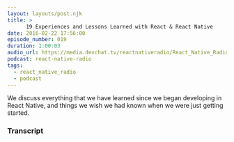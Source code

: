 ```yaml
---
layout: layouts/post.njk
title: >
      19 Experiences and Lessons Learned with React & React Native
date: 2016-02-22 17:56:00
episode_number: 019
duration: 1:00:03
audio_url: https://media.devchat.tv/reactnativeradio/React_Native_Radio_Episode_19.mp3
podcast: react-native-radio
tags: 
  - react_native_radio
  - podcast
---
```


We discuss everything that we have learned since we began developing in React Native, and things we wish we had known when we were just getting started.



### Transcript


